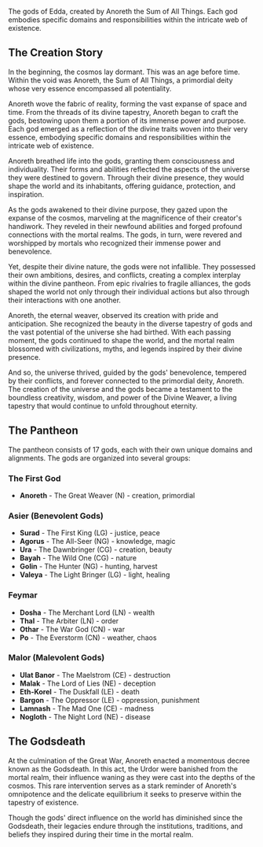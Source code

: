 
The gods of Edda, created by Anoreth the Sum of All Things. Each god embodies specific domains and responsibilities within the intricate web of existence.

## The Creation Story

In the beginning, the cosmos lay dormant. This was an age before time. Within the void was Anoreth, the Sum of All Things, a primordial deity whose very essence encompassed all potentiality.

Anoreth wove the fabric of reality, forming the vast expanse of space and time. From the threads of its divine tapestry, Anoreth began to craft the gods, bestowing upon them a portion of its immense power and purpose. Each god emerged as a reflection of the divine traits woven into their very essence, embodying specific domains and responsibilities within the intricate web of existence.

Anoreth breathed life into the gods, granting them consciousness and individuality. Their forms and abilities reflected the aspects of the universe they were destined to govern. Through their divine presence, they would shape the world and its inhabitants, offering guidance, protection, and inspiration.

As the gods awakened to their divine purpose, they gazed upon the expanse of the cosmos, marveling at the magnificence of their creator's handiwork. They reveled in their newfound abilities and forged profound connections with the mortal realms. The gods, in turn, were revered and worshipped by mortals who recognized their immense power and benevolence.

Yet, despite their divine nature, the gods were not infallible. They possessed their own ambitions, desires, and conflicts, creating a complex interplay within the divine pantheon. From epic rivalries to fragile alliances, the gods shaped the world not only through their individual actions but also through their interactions with one another.

Anoreth, the eternal weaver, observed its creation with pride and anticipation. She recognized the beauty in the diverse tapestry of gods and the vast potential of the universe she had birthed. With each passing moment, the gods continued to shape the world, and the mortal realm blossomed with civilizations, myths, and legends inspired by their divine presence.

And so, the universe thrived, guided by the gods' benevolence, tempered by their conflicts, and forever connected to the primordial deity, Anoreth. The creation of the universe and the gods became a testament to the boundless creativity, wisdom, and power of the Divine Weaver, a living tapestry that would continue to unfold throughout eternity.

## The Pantheon

The pantheon consists of 17 gods, each with their own unique domains and alignments. The gods are organized into several groups:

### The First God
- **Anoreth** - The Great Weaver (N) - creation, primordial

### Asier (Benevolent Gods)
- **Surad** - The First King (LG) - justice, peace
- **Agorus** - The All-Seer (NG) - knowledge, magic  
- **Ura** - The Dawnbringer (CG) - creation, beauty
- **Bayah** - The Wild One (CG) - nature
- **Golin** - The Hunter (NG) - hunting, harvest
- **Valeya** - The Light Bringer (LG) - light, healing

### Feymar 
- **Dosha** - The Merchant Lord (LN) - wealth
- **Thal** - The Arbiter (LN) - order
- **Othar** - The War God (CN) - war
- **Po** - The Everstorm (CN) - weather, chaos

### Malor (Malevolent Gods)
- **Ulat Banor** - The Maelstrom (CE) - destruction
- **Malak** - The Lord of Lies (NE) - deception
- **Eth-Korel** - The Duskfall (LE) - death
- **Bargon** - The Oppressor (LE) - oppression, punishment
- **Lamnash** - The Mad One (CE) - madness
- **Nogloth** - The Night Lord (NE) - disease

## The Godsdeath

At the culmination of the Great War, Anoreth enacted a momentous decree known as the Godsdeath. In this act, the Urdor were banished from the mortal realm, their influence waning as they were cast into the depths of the cosmos. This rare intervention serves as a stark reminder of Anoreth's omnipotence and the delicate equilibrium it seeks to preserve within the tapestry of existence.

Though the gods' direct influence on the world has diminished since the Godsdeath, their legacies endure through the institutions, traditions, and beliefs they inspired during their time in the mortal realm. 